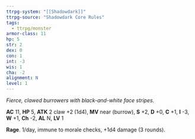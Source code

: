 ```yaml
---
ttrpg-system: "[[Shadowdark]]"
ttrpg-source: "Shadowdark Core Rules"
tags:
  - ttrpg/monster
armor-class: 11
hp: 5
str: 2
dex: 0
con: 1
int: -3
wis: 1
cha: -2
alignment: N
level: 1
---
```


_Fierce, clawed burrowers with black-and-white face stripes._

**AC** 11, **HP** 5, **ATK** 2 claw +2 (1d4), **MV** near (burrow), **S** +2, **D** +0, **C** +1, **I** -3, **W** +1, **Ch** -2, **AL** N, **LV** 1

**Rage**. 1/day, immune to morale checks, +1d4 damage (3 rounds).


